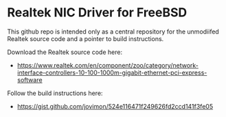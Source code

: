 Realtek NIC Driver for FreeBSD
==============================

This github repo is intended only as a central repository for the unmodiifed Realtek source code and a pointer to build instructions.

Download the Realtek source code here:
- https://www.realtek.com/en/component/zoo/category/network-interface-controllers-10-100-1000m-gigabit-ethernet-pci-express-software

Follow the build instructions here:
- https://gist.github.com/jovimon/524e116471f249626fd2ccd141f3fe05


